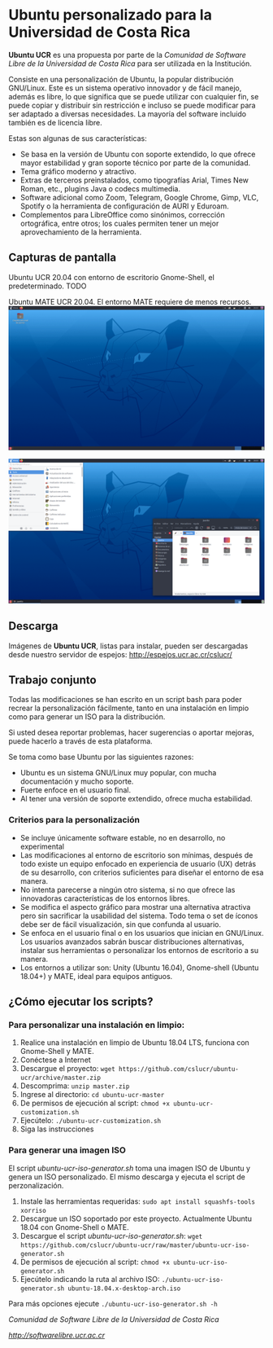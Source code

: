 # Ubuntu personalizado para la Universidad de Costa Rica

**Ubuntu UCR** es una propuesta por parte de la *Comunidad de Software Libre de la Universidad de Costa Rica* para ser utilizada en la Institución.

Consiste en una personalización de Ubuntu, la popular distribución GNU/Linux. Este es un sistema operativo innovador y de fácil manejo, además es libre, lo que significa que se puede utilizar con cualquier fin, se puede copiar y distribuir sin restricción e incluso se puede modificar para ser adaptado a diversas necesidades. La mayoría del software incluido también es de licencia libre.

Estas son algunas de sus características:

- Se basa en la versión de Ubuntu con soporte extendido, lo que ofrece mayor estabilidad y gran soporte técnico por parte de la comunidad.
- Tema gráfico moderno y atractivo.
- Extras de terceros preinstalados, como tipografías Arial, Times New Roman, etc., plugins Java o codecs multimedia.
- Software adicional como Zoom, Telegram, Google Chrome, Gimp, VLC, Spotify o la herramienta de configuración de AURI y Eduroam.
- Complementos para LibreOffice como sinónimos, corrección ortográfica, entre otros; los cuales permiten tener un mejor aprovechamiento de la herramienta.

## Capturas de pantalla

Ubuntu UCR 20.04 con entorno de escritorio Gnome-Shell, el predeterminado.
TODO

Ubuntu MATE UCR 20.04. El entorno MATE requiere de menos recursos.
![Ubuntu 20.04 UCR](https://raw.githubusercontent.com/cslucr/ubuntu-ucr/20.04/screenshot-ubuntu-mate-1.png)

![Ubuntu 20.04 UCR](https://raw.githubusercontent.com/cslucr/ubuntu-ucr/20.04/screenshot-ubuntu-mate-2.png)

## Descarga

Imágenes de **Ubuntu UCR**, listas para instalar, pueden ser descargadas desde nuestro servidor de espejos:
http://espejos.ucr.ac.cr/cslucr/

## Trabajo conjunto

Todas las modificaciones se han escrito en un script bash para poder recrear la personalización fácilmente, tanto en una instalación en limpio como para generar un ISO para la distribución.

Si usted desea reportar problemas, hacer sugerencias o aportar mejoras, puede hacerlo a través de esta plataforma.

Se toma como base Ubuntu por las siguientes razones:

- Ubuntu es un sistema GNU/Linux muy popular, con mucha documentación y mucho soporte.
- Fuerte enfoce en el usuario final.
- Al tener una versión de soporte extendido, ofrece mucha estabilidad.

### Criterios para la personalización

- Se incluye únicamente software estable, no en desarrollo, no experimental
- Las modificaciones al entorno de escritorio son mínimas, después de todo existe un equipo enfocado en experiencia de usuario (UX) detrás de su desarrollo, con criterios suficientes para diseñar el entorno de esa manera.
- No intenta parecerse a ningún otro sistema, si no que ofrece las innovadoras características de los entornos libres.
- Se modifica el aspecto gráfico para mostrar una alternativa atractiva pero sin sacrificar la usabilidad del sistema. Todo tema o set de íconos debe ser de fácil visualización, sin que confunda al usuario.
- Se enfoca en el usuario final o en los usuarios que inician en GNU/Linux. Los usuarios avanzados sabrán buscar distribuciones alternativas, instalar sus herramientas o personalizar los entornos de escritorio a su manera.
- Los entornos a utilizar son: Unity (Ubuntu 16.04), Gnome-shell (Ubuntu 18.04+) y MATE, ideal para equipos antiguos.


## ¿Cómo ejecutar los scripts?

### Para personalizar una instalación en limpio:

1. Realice una instalación en limpio de Ubuntu 18.04 LTS, funciona con Gnome-Shell y MATE.
2. Conéctese a Internet
3. Descargue el proyecto: `wget https://github.com/cslucr/ubuntu-ucr/archive/master.zip`
4. Descomprima: `unzip master.zip`
5. Ingrese al directorio: `cd ubuntu-ucr-master`
6. De permisos de ejecución al script: `chmod +x ubuntu-ucr-customization.sh`
7. Ejecútelo: `./ubuntu-ucr-customization.sh`
8. Siga las instrucciones

### Para generar una imagen ISO

El script *ubuntu-ucr-iso-generator.sh* toma una imagen ISO de Ubuntu y genera un ISO personalizado. El mismo descarga y ejecuta el script de perzonalización.
1. Instale las herramientas requeridas: `sudo apt install squashfs-tools xorriso`
2. Descargue un ISO soportado por este proyecto. Actualmente Ubuntu 18.04 con Gnome-Shell o MATE.
3. Descargue el script *ubuntu-ucr-iso-generator.sh*: `wget https://github.com/cslucr/ubuntu-ucr/raw/master/ubuntu-ucr-iso-generator.sh`
3. De permisos de ejecución al script: `chmod +x ubuntu-ucr-iso-generator.sh`
4. Ejecútelo indicando la ruta al archivo ISO: `./ubuntu-ucr-iso-generator.sh ubuntu-18.04.x-desktop-arch.iso`

Para más opciones ejecute `./ubuntu-ucr-iso-generator.sh -h`

*Comunidad de Software Libre de la Universidad de Costa Rica*

*http://softwarelibre.ucr.ac.cr*
